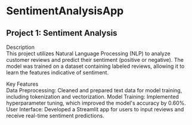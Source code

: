 # SentimentAnalysisApp
## Project 1: Sentiment Analysis
Description<br>
This project utilizes Natural Language Processing (NLP) to analyze customer reviews and predict their sentiment (positive or negative). The model was trained on a dataset containing labeled reviews, allowing it to learn the features indicative of sentiment.

Key Features<br>
Data Preprocessing: Cleaned and prepared text data for model training, including tokenization and vectorization.
Model Training: Implemented hyperparameter tuning, which improved the model's accuracy by 0.60%.
User Interface: Developed a Streamlit app for users to input reviews and receive real-time sentiment predictions.
